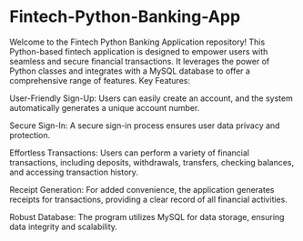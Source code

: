 # Fintech-Python-Banking-App
Welcome to the Fintech Python Banking Application repository! This Python-based fintech application is designed to empower users with seamless and secure financial transactions. It leverages the power of Python classes and integrates with a MySQL database to offer a comprehensive range of features.
Key Features:

User-Friendly Sign-Up: Users can easily create an account, and the system automatically generates a unique account number.

Secure Sign-In: A secure sign-in process ensures user data privacy and protection.

Effortless Transactions: Users can perform a variety of financial transactions, including deposits, withdrawals, transfers, checking balances, and accessing transaction history.

Receipt Generation: For added convenience, the application generates receipts for transactions, providing a clear record of all financial activities.

Robust Database: The program utilizes MySQL for data storage, ensuring data integrity and scalability.
